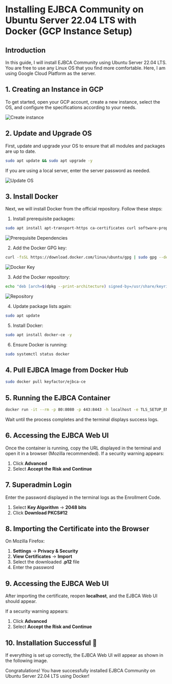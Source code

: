 # Installing EJBCA Community on Ubuntu Server 22.04 LTS with Docker (GCP Instance Setup)

## Introduction
In this guide, I will install EJBCA Community using Ubuntu Server 22.04 LTS. You are free to use any Linux OS that you find more comfortable. Here, I am using Google Cloud Platform as the server.

## 1. Creating an Instance in GCP
To get started, open your GCP account, create a new instance, select the OS, and configure the specifications according to your needs.

![Create instance](https://miro.medium.com/v2/resize:fit:1400/format:webp/1*jrRkUo1KKS6VhxngLYIsFA.png)


## 2. Update and Upgrade OS
First, update and upgrade your OS to ensure that all modules and packages are up to date.
```bash
sudo apt update && sudo apt upgrade -y
```
If you are using a local server, enter the server password as needed.

![Update OS](https://miro.medium.com/v2/resize:fit:1400/format:webp/1*wakMcMcXe5qFbNoGuLbcCw.png)


## 3. Install Docker
Next, we will install Docker from the official repository. Follow these steps:

1. Install prerequisite packages:
```bash
sudo apt install apt-transport-https ca-certificates curl software-properties-common -y
```

![Prerequisite Dependencies](https://miro.medium.com/v2/resize:fit:2000/format:webp/1*QuIi169CZm87HpVrWjzg9A.png)

2. Add the Docker GPG key:
```bash
curl -fsSL https://download.docker.com/linux/ubuntu/gpg | sudo gpg --dearmor -o /usr/share/keyrings/docker-archive-keyring.gpg
```

![Docker Key](https://miro.medium.com/v2/resize:fit:1400/format:webp/1*8FvuWfATcIbXdS_337zx5Q.png)


3. Add the Docker repository:
```bash
echo "deb [arch=$(dpkg --print-architecture) signed-by=/usr/share/keyrings/docker-archive-keyring.gpg] https://download.docker.com/linux/ubuntu $(lsb_release -cs) stable" | sudo tee /etc/apt/sources.list.d/docker.list > /dev/null
```

![Repository](https://miro.medium.com/v2/resize:fit:1400/format:webp/1*bTCoAu1UkOH2YstlRxprbQ.png)

4. Update package lists again:
```bash
sudo apt update
```

5. Install Docker:
```bash
sudo apt install docker-ce -y
```

6. Ensure Docker is running:
```bash
sudo systemctl status docker
```

## 4. Pull EJBCA Image from Docker Hub
```bash
sudo docker pull keyfactor/ejbca-ce
```

## 5. Running the EJBCA Container
```bash
docker run -it --rm -p 80:8080 -p 443:8443 -h localhost -e TLS_SETUP_ENABLED="true" keyfactor/ejbca-ce
```

Wait until the process completes and the terminal displays success logs.

## 6. Accessing the EJBCA Web UI
Once the container is running, copy the URL displayed in the terminal and open it in a browser (Mozilla recommended).
If a security warning appears:
1. Click **Advanced**
2. Select **Accept the Risk and Continue**

## 7. Superadmin Login
Enter the password displayed in the terminal logs as the Enrollment Code.

1. Select **Key Algorithm** → **2048 bits**
2. Click **Download PKCS#12**

## 8. Importing the Certificate into the Browser
On Mozilla Firefox:
1. **Settings** → **Privacy & Security**
2. **View Certificates** → **Import**
3. Select the downloaded **.p12** file
4. Enter the password

## 9. Accessing the EJBCA Web UI
After importing the certificate, reopen **localhost**, and the EJBCA Web UI should appear.

If a security warning appears:
1. Click **Advanced**
2. Select **Accept the Risk and Continue**

## 10. Installation Successful 🎉
If everything is set up correctly, the EJBCA Web UI will appear as shown in the following image.

Congratulations! You have successfully installed EJBCA Community on Ubuntu Server 22.04 LTS using Docker!
